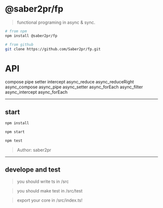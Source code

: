 # @saber2pr/fp

> functional programing in async & sync.

```bash
# from npm
npm install @saber2pr/fp

# from github
git clone https://github.com/Saber2pr/fp.git
```

# API

compose
pipe
setter
intercept
async_reduce
async_reduceRight
async_compose
async_pipe
async_setter
async_forEach
async_filter
async_intercept
async_forEach

---

## start

```bash
npm install
```

```bash
npm start

npm test

```

> Author: saber2pr

---

## develope and test

> you should write ts in /src

> you should make test in /src/test

> export your core in /src/index.ts!
